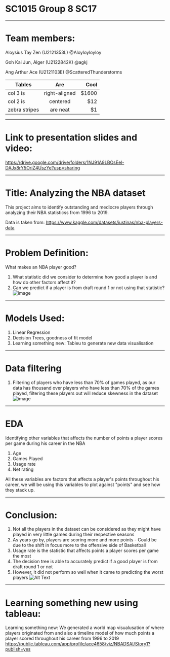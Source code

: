 # SC1015 Group 8 SC17
-----------------------------
# Team members:

Aloysius Tay Zen (U2121353L) @Aloyloyloyloy

Goh Kai Jun, Alger (U2122842K) @agkj

Ang Arthur Ace  (U2121103E) @ScatteredThunderstorms



| Tables        | Are           | Cool  |
| ------------- |:-------------:| -----:|
| col 3 is      | right-aligned | $1600 |
| col 2 is      | centered      |   $12 |
| zebra stripes | are neat      |    $1 |

-----------------------------

# Link to presentation slides and video: 

https://drive.google.com/drive/folders/1NJ91A9LBOsEel-DAJx8rY5OriZ4UszYe?usp=sharing

-----------------------------

# Title: Analyzing the NBA dataset

This project aims to identify outstanding and mediocre players through analyzing their NBA statisticss from 1996 to 2019. 

Data is taken from: https://www.kaggle.com/datasets/justinas/nba-players-data

-----------------------------

# Problem Definition:
What makes an NBA player good?
1. What statistic did we consider to determine how good a player is and how do other factors affect it?
2. Can we predict if a player is from draft round 1 or not using that statistic?
![image](https://user-images.githubusercontent.com/39144132/164891284-d47b3686-e549-44d2-af38-b7add91546f3.png)



-----------------------------

# Models Used:
1. Linear Regression
2. Decision Trees, goodness of fit model
3. Learning something new: Tableu to generate new data visualisation

-----------------------------
# Data filtering
1. Filtering of players who have less than 70% of games played, as our data has thousand over players who have less than 70% of the games played, filtering these
players out will reduce skewness in the dataset
![image](https://user-images.githubusercontent.com/39144132/164891171-e5323d34-1b65-489c-a7b6-fdac6525ff38.png)

-----------------------------
# EDA
Identifying other variables that affects the number of points a player scores per game during his career in the NBA
1. Age
2. Games Played
3. Usage rate
4. Net rating

All these variables are factors that affects a player's points throughout his career, we will be using this variables to plot against "points" and see how they stack up.

-----------------------------

# Conclusion:
1. Not all the players in the dataset can be considered as they might have played in very little games during their respective seasons
2. As years go by, players are scoring more and more points - Could be due to the shift in focus more to the offensive side of Basketball
3. Usage rate is the statistic that affects points a player scores per game the most
4. The decision tree is able to accurately predict if a good player is from draft round 1 or not
5. However, it did not perform so well when it came to predicting the worst players
![Alt Text](https://media.giphy.com/media/3o7aTnQqygA3TcukFi/giphy.gif)
-----------------------------

# Learning something new using tableau:

Learning something new:
We generated a world map visualusation of where players originated from and also a timeline model of how much points a player scored throughout his career from 1996 to 2019
https://public.tableau.com/app/profile/ace4658/viz/NBADSAI/Story1?publish=yes



